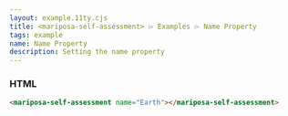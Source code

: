 ```yaml
---
layout: example.11ty.cjs
title: <mariposa-self-assessment> ⌲ Examples ⌲ Name Property
tags: example
name: Name Property
description: Setting the name property
---
```


<mariposa-self-assessment name="Earth"></mariposa-self-assessment>

<h3>HTML</h3>

```html
<mariposa-self-assessment name="Earth"></mariposa-self-assessment>
```
